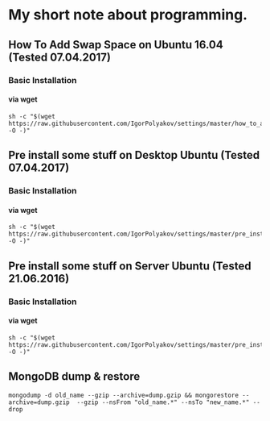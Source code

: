 # My short note about programming.


## How To Add Swap Space on Ubuntu 16.04 (Tested 07.04.2017)
### Basic Installation
#### via wget
```shell
sh -c "$(wget https://raw.githubusercontent.com/IgorPolyakov/settings/master/how_to_add_swap_space_on_ubuntu.sh -O -)"
```

## Pre install some stuff on Desktop Ubuntu (Tested 07.04.2017)
### Basic Installation
#### via wget
```shell
sh -c "$(wget https://raw.githubusercontent.com/IgorPolyakov/settings/master/pre_install_desktop.sh -O -)"
```
## Pre install some stuff on Server Ubuntu (Tested 21.06.2016)
### Basic Installation
#### via wget
```shell
sh -c "$(wget https://raw.githubusercontent.com/IgorPolyakov/settings/master/pre_install_server.sh -O -)"
```
## MongoDB dump & restore
```shell
mongodump -d old_name --gzip --archive=dump.gzip && mongorestore --archive=dump.gzip  --gzip --nsFrom "old_name.*" --nsTo "new_name.*" --drop
```
